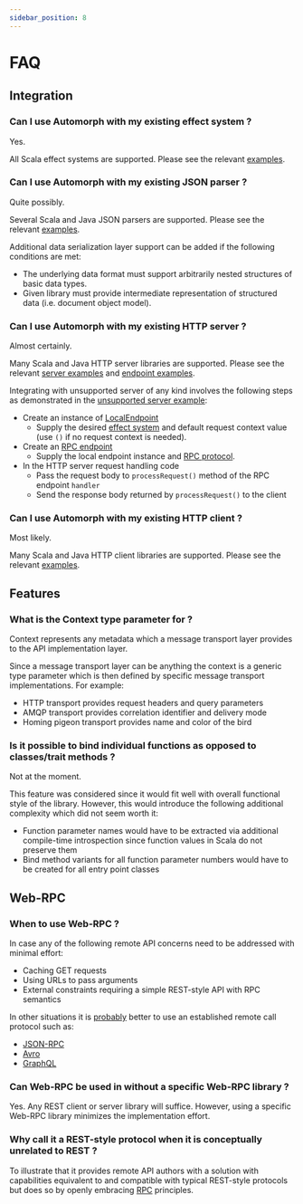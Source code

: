 ```yaml
---
sidebar_position: 8
---
```


# FAQ

## Integration

### Can I use Automorph with my existing effect system ?

Yes.

All Scala effect systems are supported. Please see the relevant [examples](https://automorph.org/docs/Examples#effect-system).


### Can I use Automorph with my existing JSON parser ?

Quite possibly.

Several Scala and Java JSON parsers are supported. Please see the relevant [examples](https://automorph.org/docs/Examples#message-codec).

Additional data serialization layer support can be added if the following conditions are met:
- The underlying data format must support arbitrarily nested structures of basic data types.
- Given library must provide intermediate representation of structured data (i.e. document object model).


### Can I use Automorph with my existing HTTP server ?

Almost certainly.

Many Scala and Java HTTP server libraries are supported. Please see the relevant
[server examples](https://automorph.org/docs/Examples#server-transport) and [endpoint examples](https://automorph.org/docs/Examples#endpoint-transport).

Integrating with unsupported server of any kind involves the following steps as demonstrated in the
[unsupported server example](https://automorph.org/examples/src/main/scala/examples/src/main/scala/examples/integration/UnsupportedServer.scala):
- Create an instance of [LocalEndpoint](https://automorph.org/api/automorph/transport/local/endpoint/LocalEndpoint.html)
  - Supply the desired [effect system](https://automorph.org/docs/Plugins#effect-system) and default request context value (use `()` if no request context is needed).
- Create an [RPC endpoint](https://automorph.org/api/automorph/RpcEndpoint.html)
  - Supply the local endpoint instance and [RPC protocol](https://automorph.org/docs/Plugins#rpc-protocol).
- In the HTTP server request handling code
  - Pass the request body to `processRequest()` method of the RPC endpoint `handler`
  - Send the response body returned by `processRequest()` to the client


### Can I use Automorph with my existing HTTP client ?

Most likely.

Many Scala and Java HTTP client libraries are supported. Please see the relevant [examples](https://automorph.org/docs/Examples#client-transport).


## Features

### What is the Context type parameter for ?

Context represents any metadata which a message transport layer provides to the API implementation layer.

Since a message transport layer can be anything the context is a generic type parameter which is then defined
by specific message transport implementations. For example:
- HTTP transport provides request headers and query parameters
- AMQP transport provides correlation identifier and delivery mode
- Homing pigeon transport provides name and color of the bird


### Is it possible to bind individual functions as opposed to classes/trait methods ?

Not at the moment.

This feature was considered since it would fit well with overall functional style of the library.
However, this would introduce the following additional complexity which did not seem worth it:
- Function parameter names would have to be extracted via additional compile-time introspection since function values
in Scala do not preserve them
- Bind method variants for all function parameter numbers would have to be created for all entry point classes


## Web-RPC

### When to use Web-RPC ?

In case any of the following remote API concerns need to be addressed with minimal effort:
* Caching GET requests
* Using URLs to pass arguments
* External constraints requiring a simple REST-style API with RPC semantics
 
In other situations it is [probably](https://youtu.be/XyJh3qKjSMk?t=53) better to use an established remote call
protocol such as:
* [JSON-RPC](https://en.wikipedia.org/wiki/JSON-RPC)
* [Avro](https://en.wikipedia.org/wiki/Apache_Avro)
* [GraphQL](https://en.wikipedia.org/wiki/GraphQL)


### Can Web-RPC be used in without a specific Web-RPC library ?

Yes. Any REST client or server library will suffice. However, using a specific Web-RPC library minimizes the
implementation effort.


### Why call it a REST-style protocol when it is conceptually unrelated to REST ?

To illustrate that it provides remote API authors with a solution with capabilities equivalent to and compatible with
typical REST-style protocols but does so by openly embracing [RPC](https://en.wikipedia.org/wiki/Remote_procedure_call)
principles.
